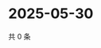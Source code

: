 # 2025-05-30

共 0 条

<!-- BEGIN ZHIHUVIDEO -->
<!-- 最后更新时间 Fri May 30 2025 07:10:49 GMT+0800 (China Standard Time) -->

<!-- END ZHIHUVIDEO -->
